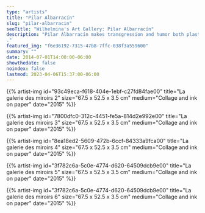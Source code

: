 ```yaml
---
type: "artists"
title: "Pilar Albarracín"
slug: "pilar-albarracin"
seoTitle: "Wilhelmina's Art Gallery: Pilar Albarracín"
description: "Pilar Albarracín makes transgression and humor both plastic and political tools. Since the early 1990s, the Spanish artist has opened areas of feminist claims through her works. For this, she chose to analyze in a viscerally critical way the Andalusian folklore, popular culture and vernacular. She thus examines the culture which has been transmitted to her and which constitutes a large part of her identity. From flamenco to Catholic rituals, bullfighting and baroque art, the artist takes each tradition head on. By physically imposing herself at the heart of powerful territories and symbols of a patriarchal culture, Pilar Albarracín is claiming part of a collective history, that of women. With undisguised anger, she exaggerates, she multiplies, she moves, she assaults or strangles stereotypes and ancestral traditions. In this, she appropriates costumes, props, symbols and decorum of rituals where men and women are confined to specific roles. If we focus exclusively on women, their roles and modes of representation are particularly limited and/or invisible. The actions, photographs, embroidery and misappropriated objects aim to deconstruct these roles and to become aware of the shortcomings, absences and prohibitions. The rituals she invests and revisits are inscribed in an identity thought guided by religious morality and patriarchal ideology that the artist strives to turn around and undo.
."
featured_img: "f6e36192-7315-47b8-7ffc-038f3a559600"
summary: ""
date: 2014-07-01T14:00:00-06:00
showthedate: false
noindex: false
lastmod: 2023-04-06T15:37:00-06:00
---
```

{{% artist-img id="93c49eca-f618-404e-1ebf-c27fd84fae00" title="La galerie des miroirs 2" size="67.5 x 52.5 x 3.5 cm" medium="Collage and ink on paper" date="2015" %}}

{{% artist-img id="7800dfc0-312c-4451-fe5a-814d2e992e00" title="La galerie des miroirs 3" size="67.5 x 52.5 x 3.5 cm" medium="Collage and ink on paper" date="2015" %}}

{{% artist-img id="8ea18ed2-5609-472b-6ccf-84333a9fca00" title="La galerie des miroirs 4" size="67.5 x 52.5 x 3.5 cm" medium="Collage and ink on paper" date="2015" %}}

{{% artist-img id="3f782c6a-5c0e-4774-d620-64509dcb9e00" title="La galerie des miroirs 5" size="67.5 x 52.5 x 3.5 cm" medium="Collage and ink on paper" date="2015" %}}

{{% artist-img id="3f782c6a-5c0e-4774-d620-64509dcb9e00" title="La galerie des miroirs 6" size="67.5 x 52.5 x 3.5 cm" medium="Collage and ink on paper" date="2015" %}}
